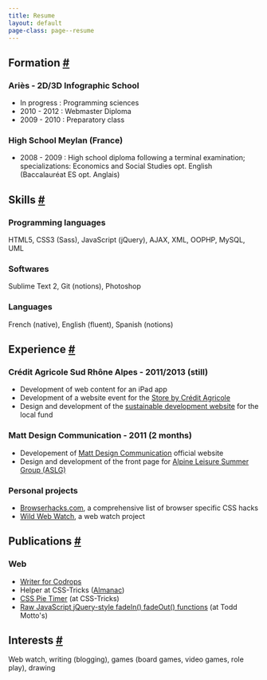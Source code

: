```yaml
---
title: Resume
layout: default
page-class: page--resume
---
```

<section id="formation">
<h2><i class='fontawesome-beaker icon-left'></i>Formation <a href="#formation" class="section-anchor">#</a></h2>

<h3>Ariès - 2D/3D Infographic School</h3>
<ul>
<li>In progress : Programming sciences</li>
<li>2010 - 2012 : Webmaster Diploma</li>
<li>2009 - 2010 : Preparatory class</li>
</ul>
<h3>High School Meylan (France)</h3>
<ul>
<li>2008 - 2009 : High school diploma following a terminal examination; specializations: Economics and Social Studies opt. English (Baccalauréat ES opt. Anglais)</li>
</ul>


</section>
<section id="skills">

<h2><span class='fontawesome-magic icon-left'></span>Skills <a href="#skills" class="section-anchor">#</a></h2>
<h3>Programming languages</h3>
<p>HTML5, CSS3 (Sass), JavaScript (jQuery), AJAX, XML, OOPHP, MySQL, UML</p>

<h3>Softwares</h3>
<p>Sublime Text 2, Git (notions), Photoshop</p>

<h3>Languages</h3>
<p>French (native), English (fluent), Spanish (notions)</p>

</section>
<section id="experience">

<h2><span class='fontawesome-briefcase icon-left'></span>Experience <a href="#experience" class="section-anchor">#</a></h2>
<!--
<h3>Caramel Poivré - 2012 (still)</h3>
<ul>
<li>Development of a web watch application : <a href='http://veille.caramel-poivre.fr/' title="Veille Caramel Poivré">http://veille.caramel-poivre.fr/</a></a></li>
</ul> 
-->
<h3>Crédit Agricole Sud Rhône Alpes - 2011/2013 (still)</h3>
<ul>
<li>Development of web content for an iPad app</li>
<li>Development of a website event for the <a href="https://www.le-store-by-ca-sra.fr" title="Website event for the Store by Crédit Agricole">Store by Crédit Agricole</a></li>
<li>Design and development of the <a href='http://ca-sudrhonealpes.fr/developpement-durable-index.html' title='Crédit Agricole Sud Rhône Alpes sustainable development website'>sustainable development website</a> for the local fund</li>
</ul>

<h3>Matt Design Communication - 2011 (2 months)</h3>
<ul>
<li>Developement of <a href='http://www.mattbrand.fr/' title="Matt Design Communication website">Matt Design Communication</a> official website</a></li>
<li>Design and development of the front page for <a href='http://aslg.france-neige-international.fr/' title="ASLG front page">Alpine Leisure Summer Group (ASLG)</a></li>
</ul> 

<h3>Personal projects</h3>
<ul>
<li><a href="http://browserhacks.com">Browserhacks.com</a>, a comprehensive list of browser specific CSS hacks</li>
<li><a href="http://wildwebwatch.com/" title="Wild Web Watch">Wild Web Watch</a>, a web watch project</a></li>
</ul>

</section>
<section id="publications">

<h2><span class='fontawesome-pencil icon-left'></span>Publications <a href="#publications" class="section-anchor">#</a></h2>
<h3>Web</h3>
<ul>
<li><a href="http://tympanus.net/codrops/author/hugogiraudel/" title="Hugo on Codrops">Writer for Codrops</a></li>
<li>Helper at CSS-Tricks (<a href="http://css-tricks.com/">Almanac</a>)</li>
<li><a href="http://css-tricks.com/css-pie-timer/" title="CSS Pie Timer">CSS Pie Timer</a> (at CSS-Tricks)</li>
<li><a href="http://toddmotto.com/raw-javascript-jquery-style-fadein-fadeout-functions-hugo-giraudel">Raw JavaScript jQuery-style fadeIn() fadeOut() functions</a> (at Todd Motto's)</li>
</ul>

</section>
<section id="interests">

<h2><span class='fontawesome-heart icon-left'></span>Interests <a href="#interests" class="section-anchor">#</a></h2>
<p>Web watch, writing (blogging), games (board games, video games, role play), drawing</p>

</section>
